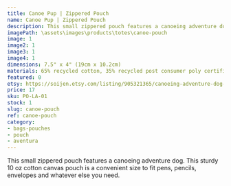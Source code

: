 ```yaml
---
title: Canoe Pup | Zippered Pouch
name: Canoe Pup | Zippered Pouch
description: This small zippered pouch features a canoeing adventure dog. This sturdy 10 oz cotton canvas pouch is a convenient size to fit pens, pencils, envelopes and whatever else you need.
imagePath: \assets\images\products\totes\canoe-pouch
image: 1
image2: 1
image3: 1
image4: 1
dimensions: 7.5" x 4" (19cm x 10.2cm)
materials: 65% recycled cotton, 35% recycled post consumer poly certified
featured: 0
etsy: https://soijen.etsy.com/listing/905321365/canoeing-adventure-dog-zippered-pouch?utm_source=Copy&utm_medium=ListingManager&utm_campaign=Share&utm_term=so.lmsm&share_time=1695259373188
price: 17
sku: PO-LA-01
stock: 1
slug: canoe-pouch
ref: canoe-pouch
category:
- bags-pouches
- pouch
- aventura
---
```

This small zippered pouch features a canoeing adventure dog. This sturdy 10 oz cotton canvas pouch is a convenient size to fit pens, pencils, envelopes and whatever else you need.